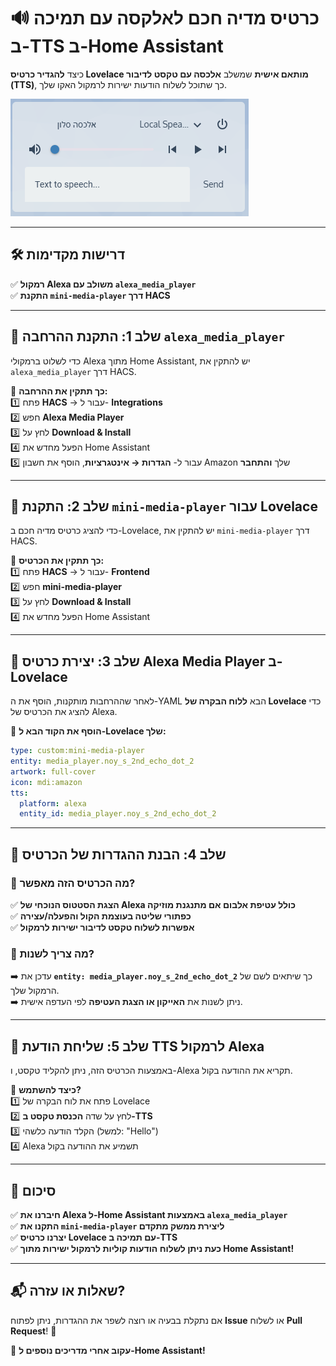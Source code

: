 # 🔊 **כרטיס מדיה חכם לאלקסה עם תמיכה ב-TTS ב-Home Assistant**  

כיצד **להגדיר כרטיס Lovelace מותאם אישית** שמשלב **אלכסה עם טקסט לדיבור (TTS)**, כך שתוכל לשלוח הודעות ישירות לרמקול האקו שלך.  

![Alexa Mini Media Player](images/ALEXA.png)  

---

## 🛠️ **דרישות מקדימות**  
✅ **רמקול Alexa משולב עם `alexa_media_player`**  
✅ **התקנת `mini-media-player` דרך HACS**  
 

---

## 🔹 **שלב 1: התקנת ההרחבה `alexa_media_player`**  
כדי לשלוט ברמקולי Alexa מתוך Home Assistant, יש להתקין את `alexa_media_player` דרך HACS.  

📌 **כך תתקין את ההרחבה:**  
1️⃣ פתח **HACS** → עבור ל- **Integrations**  
2️⃣ חפש **Alexa Media Player**  
3️⃣ לחץ על **Download & Install**  
4️⃣ הפעל מחדש את Home Assistant  
5️⃣ עבור ל- **הגדרות → אינטגרציות**, הוסף את חשבון Amazon שלך **והתחבר**  

---

## 🔹 **שלב 2: התקנת `mini-media-player` עבור Lovelace**  
כדי להציג כרטיס מדיה חכם ב-Lovelace, יש להתקין את `mini-media-player` דרך HACS.  

📌 **כך תתקין את הכרטיס:**  
1️⃣ פתח **HACS** → עבור ל- **Frontend**  
2️⃣ חפש **mini-media-player**  
3️⃣ לחץ על **Download & Install**  
4️⃣ הפעל מחדש את Home Assistant  

---

## 🔹 **שלב 3: יצירת כרטיס Alexa Media Player ב-Lovelace**  
לאחר שההרחבות מותקנות, הוסף את ה-YAML הבא **ללוח הבקרה של Lovelace** כדי להציג את הכרטיס של Alexa.  

📌 **הוסף את הקוד הבא ל-Lovelace שלך:**  

```yaml
type: custom:mini-media-player
entity: media_player.noy_s_2nd_echo_dot_2
artwork: full-cover
icon: mdi:amazon
tts:
  platform: alexa
  entity_id: media_player.noy_s_2nd_echo_dot_2
```

---

## 🔹 **שלב 4: הבנת ההגדרות של הכרטיס**  

### 📌 מה הכרטיס הזה מאפשר?  
✅ **הצגת הסטטוס הנוכחי של Alexa כולל עטיפת אלבום אם מתנגנת מוזיקה**  
✅ **כפתורי שליטה בעוצמת הקול והפעלה/עצירה**  
✅ **אפשרות לשלוח טקסט לדיבור ישירות לרמקול**  

### 📌 מה צריך לשנות?  
➡️ עדכן את **`entity: media_player.noy_s_2nd_echo_dot_2`** כך שיתאים לשם של הרמקול שלך.  
➡️ ניתן לשנות את **האייקון או הצגת העטיפה** לפי העדפה אישית.  

---

## 🔹 **שלב 5: שליחת הודעת TTS לרמקול Alexa**  
באמצעות הכרטיס הזה, ניתן להקליד טקסט, ו-Alexa תקריא את ההודעה בקול.  

📌 **כיצד להשתמש?**  
1️⃣ פתח את לוח הבקרה של Lovelace  
2️⃣ לחץ על שדה **הכנסת טקסט ב-TTS**  
3️⃣ הקלד הודעה כלשהי (למשל: "Hello")  
4️⃣ Alexa תשמיע את ההודעה בקול  

---

## 🚀 **סיכום**  
✅ **חיברנו את Alexa ל-Home Assistant באמצעות `alexa_media_player`**  
✅ **התקנו את `mini-media-player` ליצירת ממשק מתקדם**  
✅ **יצרנו כרטיס Lovelace עם תמיכה ב-TTS**  
✅ **כעת ניתן לשלוח הודעות קוליות לרמקול ישירות מתוך Home Assistant!**  

---

## 📬 **שאלות או עזרה?**  
אם נתקלת בבעיה או רוצה לשפר את ההגדרות, ניתן לפתוח **Issue** או לשלוח **Pull Request**! 🚀  

🔗 **עקוב אחרי מדריכים נוספים ל-Home Assistant!**  
